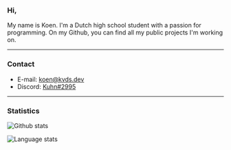 ### Hi,
My name is Koen. I'm a Dutch high school student with a passion for programming. On my Github, you can find all my public projects I'm working on.

---
### Contact

- E-mail: [koen@kvds.dev](mailto:koen@kvds.dev)
- Discord: [Kuhn#2995](https://discordapp.com/users/264498576892100608)

---

### Statistics
![Github stats](https://github-readme-stats.vercel.app/api?username=KoenvdStroom&show_icons=true&theme=dark&count_private=true)

![Language stats](https://github-readme-stats.vercel.app/api/top-langs/?username=KoenvdStroom&show_icons=true&theme=dark)
